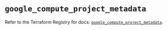 # `google_compute_project_metadata`

Refer to the Terraform Registry for docs: [`google_compute_project_metadata`](https://registry.terraform.io/providers/hashicorp/google/6.11.0/docs/resources/compute_project_metadata).
